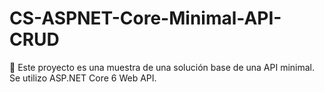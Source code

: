 # CS-ASPNET-Core-Minimal-API-CRUD
🦄 Este proyecto es una muestra de una solución base de una API minimal. Se utilizo ASP.NET Core 6 Web API.
